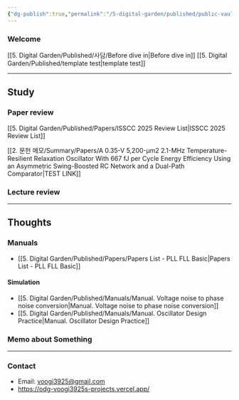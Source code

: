```yaml
---
{"dg-publish":true,"permalink":"/5-digital-garden/published/public-vault/","tags":["gardenEntry"],"created":"2025-04-07T00:32:00.480+09:00"}
---
```


### Welcome

[[5. Digital Garden/Published/사담/Before dive in\|Before dive in]]
[[5. Digital Garden/Published/template test\|template test]]


---------------
## Study
### Paper review
[[5. Digital Garden/Published/Papers/ISSCC 2025 Review List\|ISSCC 2025 Review List]]

[[2. 문헌 메모/Summary/Papers/A 0.35-V 5,200-μm2 2.1-MHz Temperature-Resilient Relaxation Oscillator With 667 fJ per Cycle Energy Efficiency Using an Asymmetric Swing-Boosted RC Network and a Dual-Path Comparator\|TEST LINK]]
 

### Lecture review




---------------
## Thoughts

### Manuals
- [[5. Digital Garden/Published/Papers/Papers List - PLL FLL Basic\|Papers List - PLL FLL Basic]]

#### Simulation
- [[5. Digital Garden/Published/Manuals/Manual. Voltage noise to phase noise conversion\|Manual. Voltage noise to phase noise conversion]]
- [[5. Digital Garden/Published/Manuals/Manual. Oscillator Design Practice\|Manual. Oscillator Design Practice]]

### Memo about Something


---------------
### Contact
- Email: voogi3925@gmail.com
- https://odg-voogi3925s-projects.vercel.app/